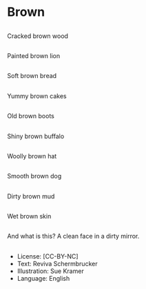 # Brown

##
Cracked brown wood

##
Painted brown lion

##
Soft brown bread

##
Yummy brown cakes

##
Old brown boots

##
Shiny brown buffalo

##
Woolly brown hat

##
Smooth brown dog

##
Dirty brown mud

##
Wet brown skin

##
And what is this? A clean face in a dirty mirror.

##
* License: [CC-BY-NC]
* Text: Reviva Schermbrucker
* Illustration: Sue Kramer
* Language: English
